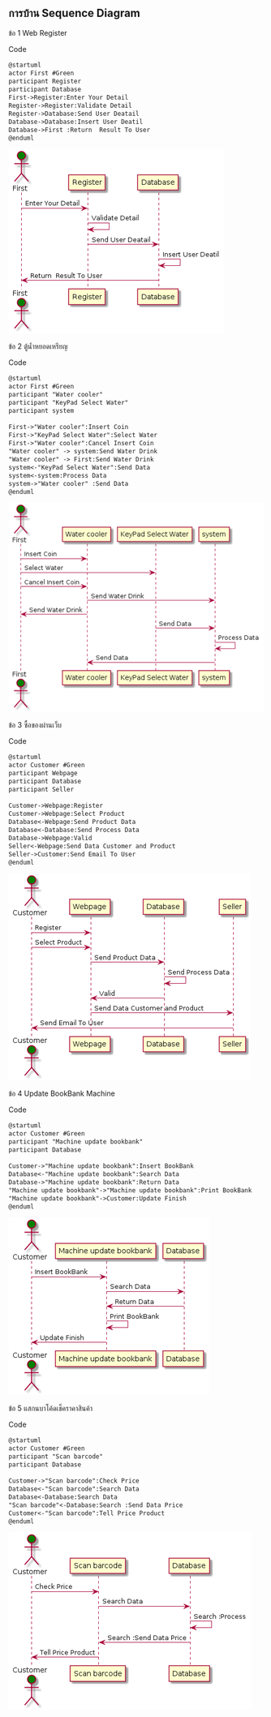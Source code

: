 ## การบ้าน Sequence Diagram

ข้อ 1 Web Register

Code
```
@startuml
actor First #Green
participant Register 
participant Database
First->Register:Enter Your Detail
Register->Register:Validate Detail
Register->Database:Send User Deatail
Database->Database:Insert User Deatil
Database->First :Return  Result To User
@enduml
```
![](https://github.com/patimakorn54/OOAD-WEEK10/blob/master/HomeWork/1.png?raw=true)


ข้อ 2 ตู้น้ำหยอดเหรียญ

Code
```
@startuml
actor First #Green
participant "Water cooler" 
participant "KeyPad Select Water" 
participant system 

First->"Water cooler":Insert Coin
First->"KeyPad Select Water":Select Water
First->"Water cooler":Cancel Insert Coin
"Water cooler" -> system:Send Water Drink
"Water cooler" -> First:Send Water Drink
system<-"KeyPad Select Water":Send Data
system<-system:Process Data
system->"Water cooler" :Send Data
@enduml
```
![](https://github.com/patimakorn54/OOAD-WEEK10/blob/master/HomeWork/2.png?raw=true)


ข้อ 3 ซื้อของผ่านเว็บ

Code
```
@startuml
actor Customer #Green
participant Webpage 
participant Database 
participant Seller

Customer->Webpage:Register
Customer->Webpage:Select Product
Database<-Webpage:Send Product Data
Database<-Database:Send Process Data
Database->Webpage:Valid
Seller<-Webpage:Send Data Customer and Product
Seller->Customer:Send Email To User
@enduml
```
![](https://github.com/patimakorn54/OOAD-WEEK10/blob/master/HomeWork/3.png?raw=true)


ข้อ 4 Update BookBank Machine

Code
```
@startuml
actor Customer #Green
participant "Machine update bookbank" 
participant Database 

Customer->"Machine update bookbank":Insert BookBank
Database<-"Machine update bookbank":Search Data
Database->"Machine update bookbank":Return Data
"Machine update bookbank"->"Machine update bookbank":Print BookBank
"Machine update bookbank"->Customer:Update Finish
@enduml
```
![](https://github.com/patimakorn54/OOAD-WEEK10/blob/master/HomeWork/4.png?raw=true)


ข้อ 5 แสกนบาโค้ดเช็คราคาสินค้า

Code
```
@startuml
actor Customer #Green
participant "Scan barcode"
participant Database 

Customer->"Scan barcode":Check Price
Database<-"Scan barcode":Search Data
Database<-Database:Search Data
"Scan barcode"<-Database:Search :Send Data Price
Customer<-"Scan barcode":Tell Price Product
@enduml
```
![](https://github.com/patimakorn54/OOAD-WEEK10/blob/master/HomeWork/5.png?raw=true)

